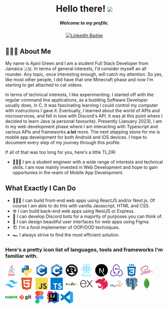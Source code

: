 <div align="center">
  <h1>
    Hello there!
    <img src="https://media.giphy.com/media/hvRJCLFzcasrR4ia7z/giphy.gif" width="30px"/>
  </h1>
  <h5>Welcome to my profile.</h5>
  <div id="badges">
    <a href="https://www.linkedin.com/in/ajani-green-83b469225/">
      <img src="https://img.shields.io/badge/LinkedIn-blue?style=for-the-badge&logo=linkedin&logoColor=white" alt="LinkedIn Badge"/>  
    </a>
  </div>
</div>

## 👨🏾‍🦱 About Me
My name is Ajani Green and I am a student Full Stack Developer from Jamaica 🇯🇲.
In terms of general interests, I'd consider myself an all rounder. Any topic, once interesting enough, will catch my attention.
So yes, like most other people, I did have that one Minecraft phase and now I'm starting to get attached to cat videos.

In terms of technical interests, I like experimenting. I started off with the regular command line applications, as a budding Software Developer usually does, in C. It was fascinating learning I could control my computer with instructions I gave it. Eventually, I learned about the world of APIs and microservices, and fell in love with Discord's API. It was at this point where I decided to learn Java (a personal favourite). Presently (January 2023), I am in my web development phase where I am interacting with Typescript and various APIs and frameworks <b>a lot</b> more. The next stepping stone for me is mobile app development for both Android and iOS devices. I hope to document every step of my journey through this profile.

If all of that was too long for you, here's a little TL;DR:
- 👨🏾‍💻 I am a student engineer with a wide range of interests and technical skills. I am now mainly invested in Web Development and hope to gain opportunies in the realm of Mobile App Development.

## What Exactly I Can Do
- 👷🏾‍♂️ I can build front-end web apps using ReactJS and/or Next.js. Of course I am able to do this with vanilla Javascript, HTML and CSS.
- ⚙️ I can build back-end web apps using NestJS or Express.
- 🤖 I can develop Discord bots for a majority of purposes you can think of.
- 🎨 I can design beautiful user interfaces for web apps using Figma.
- 🏗️ I'm a fond implementer of OOP/OOD techniques.
- 🏎️ I always strive to find the most efficient solution.

### Here's a pretty icon list of languages, tools and frameworks I'm familiar with.
<div>
  <img src="https://github.com/devicons/devicon/blob/master/icons/java/java-original-wordmark.svg" title="Java" alt="Java" width="40" height="40"/>&nbsp;
  <img src="https://github.com/devicons/devicon/blob/master/icons/python/python-original.svg" title="Python" alt="Python" width="40" height="40"/>&nbsp;
  <img src="https://github.com/devicons/devicon/blob/master/icons/c/c-original.svg" title="C" alt="C" width="40" height="40"/>&nbsp;
  <img src="https://github.com/devicons/devicon/blob/master/icons/cplusplus/cplusplus-original.svg" title="C++" alt="C++" width="40" height="40"/>&nbsp;
  <img src="https://github.com/devicons/devicon/blob/master/icons/rust/rust-plain.svg" title="Rust" alt="Rust" width="40" height="40"/>&nbsp;
  <img src="https://github.com/devicons/devicon/blob/master/icons/react/react-original-wordmark.svg" title="React" alt="React" width="40" height="40"/>&nbsp;
  <img src="https://github.com/devicons/devicon/blob/master/icons/nextjs/nextjs-original.svg" title="Next.js" alt="Next.js" width="40" height="40"/>&nbsp;
  <img src="https://github.com/devicons/devicon/blob/master/icons/redux/redux-original.svg" title="Redux" alt="Redux " width="40" height="40"/>&nbsp;
  <img src="https://github.com/devicons/devicon/blob/master/icons/css3/css3-plain-wordmark.svg"  title="CSS3" alt="CSS" width="40" height="40"/>&nbsp;
  <img src="https://github.com/devicons/devicon/blob/master/icons/sass/sass-original.svg"  title="Sass" alt="Sass" width="40" height="40"/>&nbsp;
  <img src="https://github.com/devicons/devicon/blob/master/icons/tailwindcss/tailwindcss-plain.svg" title="TailwindCSS" alt="TailwindCSS" width="40" height="40"/>&nbsp;
  <img src="https://github.com/devicons/devicon/blob/master/icons/html5/html5-original.svg" title="HTML5" alt="HTML" width="40" height="40"/>&nbsp;
  <img src="https://github.com/devicons/devicon/blob/master/icons/javascript/javascript-original.svg" title="JavaScript" alt="JavaScript" width="40" height="40"/>&nbsp;
  <img src="https://github.com/devicons/devicon/blob/master/icons/typescript/typescript-original.svg" title="TypeScript" alt="TypeScript" width="40" height="40"/>&nbsp;
  <img src="https://github.com/devicons/devicon/blob/master/icons/nodejs/nodejs-original-wordmark.svg" title="NodeJS" alt="NodeJS" width="40" height="40"/>&nbsp;
  <img src="https://github.com/devicons/devicon/blob/master/icons/express/express-original.svg" title="Express" alt="Express" width="40" height="40"/>&nbsp;
  <img src="https://github.com/devicons/devicon/blob/master/icons/nestjs/nestjs-plain.svg" title="NestJS" alt="NestJS" width="40" height="40"/>&nbsp;
  <img src="https://github.com/devicons/devicon/blob/master/icons/mysql/mysql-original-wordmark.svg" title="MySQL"  alt="MySQL" width="40" height="40"/>&nbsp;
  <img src="https://github.com/devicons/devicon/blob/master/icons/postgresql/postgresql-original.svg" title="PostgreSQ"  alt="PostgreSQL" width="40" height="40"/>&nbsp;
  <img src="https://github.com/devicons/devicon/blob/master/icons/mongodb/mongodb-original.svg" title="MongoDB"  alt="MongoDB" width="40" height="40"/>&nbsp;
  <img src="https://github.com/devicons/devicon/blob/master/icons/nginx/nginx-original.svg" title="Nginx" alt="Nginx" width="40" height="40"/>
  <img src="https://github.com/devicons/devicon/blob/master/icons/git/git-original-wordmark.svg" title="Git" alt="Git" width="40" height="40"/>
  <img src="https://github.com/devicons/devicon/blob/master/icons/figma/figma-original.svg" title="Figma" alt="Figma" width="40" height="40"/>
  <img src="https://github.com/devicons/devicon/blob/master/icons/intellij/intellij-original.svg" title="IntelliJ IDEA" **alt="IntelliJ IDEA" width="40" height="40"/>
  <img src="https://github.com/devicons/devicon/blob/master/icons/vscode/vscode-original.svg" title="VSCode" **alt="VSCode" width="40" height="40"/>
</div>
